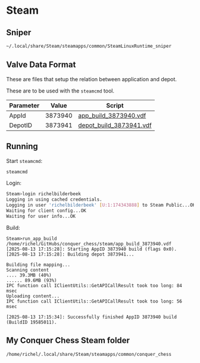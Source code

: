 # Steam

## Sniper

```bash
~/.local/share/Steam/steamapps/common/SteamLinuxRuntime_sniper
```

## Valve Data Format 

These are files that setup the relation
between application and depot.

These are to be used with the `steamcmd` tool.

Parameter|Value  |Script
---------|-------|------
AppId    |3873940|[app_build_3873940.vdf](app_build_3873940.vdf)
DepotID  |3873941|[depot_build_3873941.vdf](depot_build_3873941.vdf)

## Running

Start `steamcmd`:

```bash
steamcmd
```

Login:

```bash
Steam>login richelbilderbeek
Logging in using cached credentials.
Logging in user 'richelbilderbeek' [U:1:174343888] to Steam Public...OK
Waiting for client config...OK
Waiting for user info...OK
```

Build:

```
Steam>run_app_build /home/richel/GitHubs/conquer_chess/steam/app_build_3873940.vdf
[2025-08-13 17:15:28]: Starting AppID 3873940 build (flags 0x0).
[2025-08-13 17:15:28]: Building depot 3873941...

Building file mapping...
Scanning content
.... 39.3MB (40%)
...... 89.6MB (93%)
IPC function call IClientUtils::GetAPICallResult took too long: 84 msec
Uploading content...
IPC function call IClientUtils::GetAPICallResult took too long: 56 msec

[2025-08-13 17:15:34]: Successfully finished AppID 3873940 build (BuildID 19585011).
```

## My Conquer Chess Steam folder

```bash
/home/richel/.local/share/Steam/steamapps/common/conquer_chess
```
